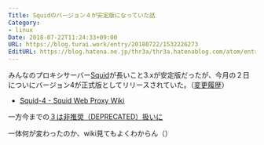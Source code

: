 ```yaml
---
Title: Squidのバージョン４が安定版になっていた話
Category:
- linux
Date: 2018-07-22T11:24:33+09:00
URL: https://blog.turai.work/entry/20180722/1532226273
EditURL: https://blog.hatena.ne.jp/thr3a/thr3a.hatenablog.com/atom/entry/10257846132603450396
---
```


みんなのプロキシサーバー[Squid](http://www.squid-cache.org/)が長いこと3.xが安定版だったが、今月の２日についにバージョン4が正式版としてリリースされていた。（[変更履歴](https://wiki.squid-cache.org/Squid-4?action=diff&rev1=22&rev2=23)）

- [Squid-4 - Squid Web Proxy Wiki](https://wiki.squid-cache.org/Squid-4)

一方今までの[３は非推奨（DEPRECATED）扱いに](https://wiki.squid-cache.org/Squid-3.5?action=diff&rev1=23&rev2=24)

一体何が変わったのか、wiki見てもよくわからん（）
